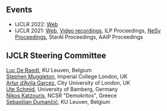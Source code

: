 ## Events

- IJCLR 2022: [Web](https://ijclr.github.io/2022/)
- IJCLR 2021: [Web](http://lr2020.iit.demokritos.gr/), [Video recordings](https://www.youtube.com/playlist?list=PL18_rB75vx1PkjXnkX1jiqNeNnVCbNGIh), ILP Proceedings, [NeSy Proceedings](http://ceur-ws.org/Vol-2986/), StarAI Proceedings, AAIP Proceedings


## IJCLR Steering Committee

[Luc De Raedt](https://people.cs.kuleuven.be/~luc.deraedt/), KU Leuven, Belgium <br>
[Stephen Muggleton](http://wp.doc.ic.ac.uk/shm/), Imperial College London, UK <br>
[Artur d’Avila Garcez](http://www.staff.city.ac.uk/~aag/), City University of London, UK <br>
[Ute Schmid](https://www.uni-bamberg.de/en/cogsys/schmid-ute/), University of Bamberg, Germany <br>
[Nikos Katzouris](https://users.iit.demokritos.gr/~nkatz/), NCSR "Demokritos", Greece <br>
[Sebastijan Dumančić](https://sebdumancic.github.io/), KU Leuven, Belgium <br>

